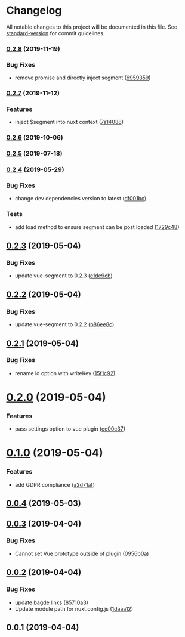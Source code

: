 # Changelog

All notable changes to this project will be documented in this file. See [standard-version](https://github.com/conventional-changelog/standard-version) for commit guidelines.

### [0.2.8](https://github.com/dansmaculotte/nuxt-segment/compare/v0.2.7...v0.2.8) (2019-11-19)


### Bug Fixes

* remove promise and directly inject segment ([6959359](https://github.com/dansmaculotte/nuxt-segment/commit/695935956cbd6a1bacec0effbd4be0e3633755c9))

### [0.2.7](https://github.com/dansmaculotte/nuxt-segment/compare/v0.2.6...v0.2.7) (2019-11-12)


### Features

* inject $segment into nuxt context ([7a14088](https://github.com/dansmaculotte/nuxt-segment/commit/7a14088392b3c0c12020e40696e6de16b4f12b85))

### [0.2.6](https://github.com/dansmaculotte/nuxt-segment/compare/v0.2.5...v0.2.6) (2019-10-06)

### [0.2.5](https://github.com/dansmaculotte/nuxt-segment/compare/v0.2.4...v0.2.5) (2019-07-18)



### [0.2.4](https://github.com/dansmaculotte/nuxt-segment/compare/v0.2.3...v0.2.4) (2019-05-29)


### Bug Fixes

* change dev dependencies version to latest ([df001bc](https://github.com/dansmaculotte/nuxt-segment/commit/df001bc))


### Tests

* add load method to ensure segment can be post loaded ([1729c48](https://github.com/dansmaculotte/nuxt-segment/commit/1729c48))



## [0.2.3](https://github.com/dansmaculotte/nuxt-segment/compare/v0.2.2...v0.2.3) (2019-05-04)


### Bug Fixes

* update vue-segment to 0.2.3 ([c1de9cb](https://github.com/dansmaculotte/nuxt-segment/commit/c1de9cb))



## [0.2.2](https://github.com/dansmaculotte/nuxt-segment/compare/v0.2.1...v0.2.2) (2019-05-04)


### Bug Fixes

* update vue-segment to 0.2.2 ([b86ee8c](https://github.com/dansmaculotte/nuxt-segment/commit/b86ee8c))



## [0.2.1](https://github.com/dansmaculotte/nuxt-segment/compare/v0.2.0...v0.2.1) (2019-05-04)


### Bug Fixes

* rename id option with writeKey ([15f1c92](https://github.com/dansmaculotte/nuxt-segment/commit/15f1c92))



# [0.2.0](https://github.com/dansmaculotte/nuxt-segment/compare/v0.1.0...v0.2.0) (2019-05-04)


### Features

* pass settings option to vue plugin ([ee00c37](https://github.com/dansmaculotte/nuxt-segment/commit/ee00c37))



# [0.1.0](https://github.com/dansmaculotte/nuxt-segment/compare/v0.0.4...v0.1.0) (2019-05-04)


### Features

* add GDPR compliance ([a2d71af](https://github.com/dansmaculotte/nuxt-segment/commit/a2d71af))



## [0.0.4](https://github.com/dansmaculotte/nuxt-segment/compare/v0.0.3...v0.0.4) (2019-05-03)



## [0.0.3](https://github.com/dansmaculotte/nuxt-segment/compare/v0.0.2...v0.0.3) (2019-04-04)


### Bug Fixes

* Cannot set Vue prototype outside of plugin ([0956b0a](https://github.com/dansmaculotte/nuxt-segment/commit/0956b0a))



## [0.0.2](https://github.com/dansmaculotte/nuxt-segment/compare/v0.0.1...v0.0.2) (2019-04-04)


### Bug Fixes

* update bagde links ([85710a3](https://github.com/dansmaculotte/nuxt-segment/commit/85710a3))
* Update module path for nuxt.config.js ([1daaa12](https://github.com/dansmaculotte/nuxt-segment/commit/1daaa12))



## 0.0.1 (2019-04-04)
